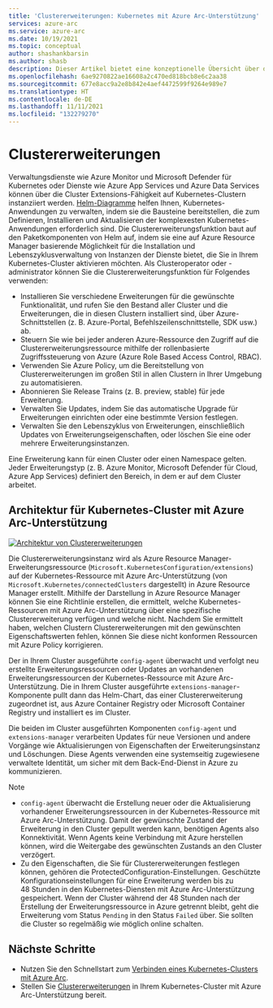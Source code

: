 ```yaml
---
title: 'Clustererweiterungen: Kubernetes mit Azure Arc-Unterstützung'
services: azure-arc
ms.service: azure-arc
ms.date: 10/19/2021
ms.topic: conceptual
author: shashankbarsin
ms.author: shasb
description: Dieser Artikel bietet eine konzeptionelle Übersicht über die Funktionalität für Clustererweiterungen von Kubernetes mit Azure Arc-Unterstützung.
ms.openlocfilehash: 6ae9270822ae16608a2c470ed818bcb8e6c2aa38
ms.sourcegitcommit: 677e8acc9a2e8b842e4aef4472599f9264e989e7
ms.translationtype: HT
ms.contentlocale: de-DE
ms.lasthandoff: 11/11/2021
ms.locfileid: "132279270"
---
```

# <a name="cluster-extensions"></a>Clustererweiterungen

Verwaltungsdienste wie Azure Monitor und Microsoft Defender für Kubernetes oder Dienste wie Azure App Services und Azure Data Services können über die Cluster Extensions-Fähigkeit auf Kubernetes-Clustern instanziiert werden. [Helm-Diagramme](https://helm.sh/) helfen Ihnen, Kubernetes-Anwendungen zu verwalten, indem sie die Bausteine bereitstellen, die zum Definieren, Installieren und Aktualisieren der komplexesten Kubernetes-Anwendungen erforderlich sind. Die Clustererweiterungsfunktion baut auf den Paketkomponenten von Helm auf, indem sie eine auf Azure Resource Manager basierende Möglichkeit für die Installation und Lebenszyklusverwaltung von Instanzen der Dienste bietet, die Sie in Ihrem Kubernetes-Cluster aktivieren möchten. Als Clusteroperator oder -administrator können Sie die Clustererweiterungsfunktion für Folgendes verwenden: 

- Installieren Sie verschiedene Erweiterungen für die gewünschte Funktionalität, und rufen Sie den Bestand aller Cluster und die Erweiterungen, die in diesen Clustern installiert sind, über Azure-Schnittstellen (z. B. Azure-Portal, Befehlszeilenschnittstelle, SDK usw.) ab. 
- Steuern Sie wie bei jeder anderen Azure-Ressource den Zugriff auf die Clustererweiterungsressource mithilfe der rollenbasierte Zugriffssteuerung von Azure (Azure Role Based Access Control, RBAC).
- Verwenden Sie Azure Policy, um die Bereitstellung von Clustererweiterungen im großen Stil in allen Clustern in Ihrer Umgebung zu automatisieren. 
- Abonnieren Sie Release Trains (z. B. preview, stable) für jede Erweiterung.
- Verwalten Sie Updates, indem Sie das automatische Upgrade für Erweiterungen einrichten oder eine bestimmte Version festlegen.
- Verwalten Sie den Lebenszyklus von Erweiterungen, einschließlich Updates von Erweiterungseigenschaften, oder löschen Sie eine oder mehrere Erweiterungsinstanzen.

Eine Erweiterung kann für einen Cluster oder einen Namespace gelten. Jeder Erweiterungstyp (z. B. Azure Monitor, Microsoft Defender für Cloud, Azure App Services) definiert den Bereich, in dem er auf dem Cluster arbeitet. 

## <a name="architecture-for-azure-arc-enabled-kubernetes-clusters"></a>Architektur für Kubernetes-Cluster mit Azure Arc-Unterstützung

[ ![Architektur von Clustererweiterungen](./media/conceptual-extensions.png) ](./media/conceptual-extensions.png#lightbox)

Die Clustererweiterungsinstanz wird als Azure Resource Manager-Erweiterungsressource (`Microsoft.KubernetesConfiguration/extensions`) auf der Kubernetes-Ressource mit Azure Arc-Unterstützung (von `Microsoft.Kubernetes/connectedClusters` dargestellt) in Azure Resource Manager erstellt. Mithilfe der Darstellung in Azure Resource Manager können Sie eine Richtlinie erstellen, die ermittelt, welche Kubernetes-Ressourcen mit Azure Arc-Unterstützung über eine spezifische Clustererweiterung verfügen und welche nicht. Nachdem Sie ermittelt haben, welchen Clustern Clustererweiterungen mit den gewünschten Eigenschaftswerten fehlen, können Sie diese nicht konformen Ressourcen mit Azure Policy korrigieren.

Der in Ihrem Cluster ausgeführte `config-agent` überwacht und verfolgt neu erstellte Erweiterungsressourcen oder Updates an vorhandenen Erweiterungsressourcen der Kubernetes-Ressource mit Azure Arc-Unterstützung. Die in Ihrem Cluster ausgeführte `extensions-manager`-Komponente pullt dann das Helm-Chart, das einer Clustererweiterung zugeordnet ist, aus Azure Container Registry oder Microsoft Container Registry und installiert es im Cluster. 

Die beiden im Cluster ausgeführten Komponenten `config-agent` und `extensions-manager` verarbeiten Updates für neue Versionen und andere Vorgänge wie Aktualisierungen von Eigenschaften der Erweiterungsinstanz und Löschungen. Diese Agents verwenden eine systemseitig zugewiesene verwaltete Identität, um sicher mit dem Back-End-Dienst in Azure zu kommunizieren. 

> [!NOTE]
> * `config-agent` überwacht die Erstellung neuer oder die Aktualisierung vorhandener Erweiterungsressourcen in der Kubernetes-Ressource mit Azure Arc-Unterstützung. Damit der gewünschte Zustand der Erweiterung in den Cluster gepullt werden kann, benötigen Agents also Konnektivität. Wenn Agents keine Verbindung mit Azure herstellen können, wird die Weitergabe des gewünschten Zustands an den Cluster verzögert.
> * Zu den Eigenschaften, die Sie für Clustererweiterungen festlegen können, gehören die ProtectedConfiguration-Einstellungen. Geschützte Konfigurationseinstellungen für eine Erweiterung werden bis zu 48 Stunden in den Kubernetes-Diensten mit Azure Arc-Unterstützung gespeichert. Wenn der Cluster während der 48 Stunden nach der Erstellung der Erweiterungsressource in Azure getrennt bleibt, geht die Erweiterung vom Status `Pending` in den Status `Failed` über. Sie sollten die Cluster so regelmäßig wie möglich online schalten.

## <a name="next-steps"></a>Nächste Schritte

* Nutzen Sie den Schnellstart zum [Verbinden eines Kubernetes-Clusters mit Azure Arc](./quickstart-connect-cluster.md).
* Stellen Sie [Clustererweiterungen](./extensions.md) in Ihrem Kubernetes-Cluster mit Azure Arc-Unterstützung bereit.

